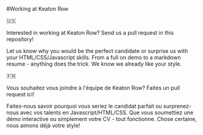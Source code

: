 #Working at Keaton Row

:us:

Interested in working at Keaton Row? Send us a pull request in this repository! 

Let us know why you would be the perfect candidate or surprise us with your HTML/CSS/Javascript skills. From a full on demo to a markdown resume - anything does the trick. We know we already like your style.

:fr:

Vous souhaitez vous joindre à l'équipe de Keaton Row? Faites un pull request ici!

Faites-nous savoir pourquoi vous seriez le candidat parfait ou surprenez-nous avec vos talents en Javascript/HTML/CSS. Que vous soumettiez une démo interactive ou simplement votre CV - tout fonctionne. Chose certaine, nous aimons déjà votre style!
